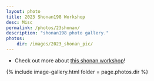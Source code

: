 ```yaml
---
layout: photo
title: 2023 Shonan198 Workshop
desc: Misc
permalink: /photos/23shonan/
description: "shonan198 photo gallery."
photos:
    dir: /images/2023_shonan_pic/
---
```


* Check out more about [this shonan workshop]({{base}}/activity/shonan198/)!

{% include image-gallery.html folder = page.photos.dir %}
